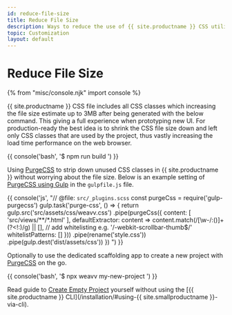 ```yaml
---
id: reduce-file-size
title: Reduce File Size
description: Ways to reduce the use of {{ site.productname }} CSS utilities.
topic: Customization
layout: default
---
```


# Reduce File Size

{% from "misc/console.njk" import console %}

{{ site.productname }} CSS file includes all CSS classes which increasing the file size estimate up to 3MB after being generated with the below command. This giving a full experience when prototyping new UI. For production-ready the best idea is to shrink the CSS file size down and left only CSS classes that are used by the project, thus vastly increasing the load time performance on the web browser.

{{ console('bash',
'$ npm run build
') }}

Using [PurgeCSS](https://purgecss.com/) to strip down unused CSS classes in {{ site.productname }} without worrying about the file size. Below is an example setting of [PurgeCSS using Gulp](https://purgecss.com/plugins/gulp.html) in the `gulpfile.js` file.

{{ console('js',
"// @file: `src/_plugins.scss`
const purgeCss = require('gulp-purgecss')
gulp.task('purge-css', () => {
  return gulp.src('src/assets/css/weavv.css')
    .pipe(purgeCss({
        content: [
          'src/views/**/*.html'
        ],
        defaultExtractor: content => content.match(/[\w-/:()]+(?<!:)/g) || [],
        // add whitelisting e.g. '/-webkit-scrollbar-thumb$/'
        whitelistPatterns: []
    }))
    .pipe(rename('style.css'))
    .pipe(gulp.dest('dist/assets/css'))
})
") }}

Optionally to use the dedicated scaffolding app to create a new project with [PurgeCSS](https://purgecss.com/) on the go.

{{ console('bash',
'$ npx weavv my-new-project
') }}

Read guide to [Create Empty Project](/create-empty-project/) yourself without using the [{{ site.productname }} CLI](/installation/#using-{{ site.smallproductname }}-via-cli).

